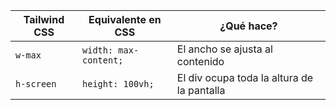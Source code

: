 | Tailwind CSS | Equivalente en CSS    | ¿Qué hace?                                 |
| ------------ | --------------------- | ------------------------------------------ |
| `w-max`      | `width: max-content;` | El ancho se ajusta al contenido            |
| `h-screen`   | `height: 100vh;`      | El div ocupa toda la altura de la pantalla |
